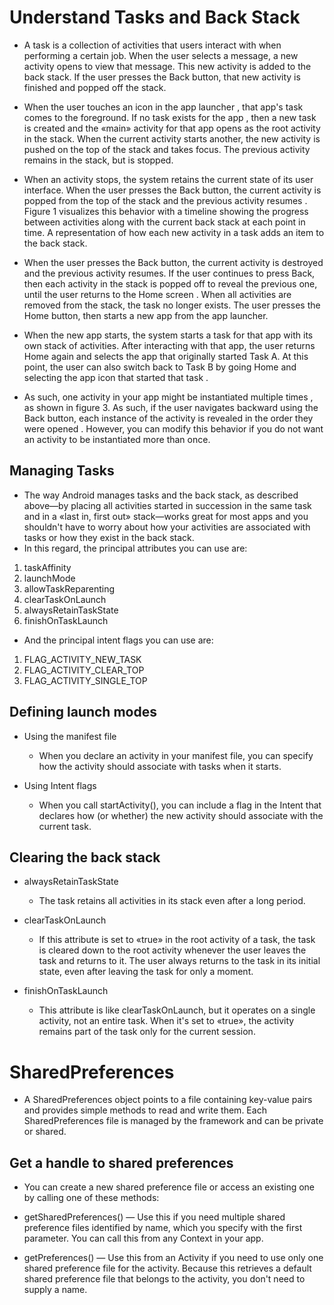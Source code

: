 # Understand Tasks and Back Stack
- A task is a collection of activities that users interact with when performing a certain job. When the user selects a message, a new activity opens to view that message. This new activity is added to the back stack. If the user presses the Back button, that new activity is finished and popped off the stack.

- When the user touches an icon in the app launcher , that app's task comes to the foreground. If no task exists for the app , then a new task is created and the «main» activity for that app opens as the root activity in the stack. When the current activity starts another, the new activity is pushed on the top of the stack and takes focus. The previous activity remains in the stack, but is stopped.

- When an activity stops, the system retains the current state of its user interface. When the user presses the Back button, the current activity is popped from the top of the stack and the previous activity resumes . Figure 1 visualizes this behavior with a timeline showing the progress between activities along with the current back stack at each point in time. A representation of how each new activity in a task adds an item to the back stack.

- When the user presses the Back button, the current activity is destroyed and the previous activity resumes. If the user continues to press Back, then each activity in the stack is popped off to reveal the previous one, until the user returns to the Home screen . When all activities are removed from the stack, the task no longer exists. The user presses the Home button, then starts a new app from the app launcher.

- When the new app starts, the system starts a task for that app with its own stack of activities. After interacting with that app, the user returns Home again and selects the app that originally started Task A. At this point, the user can also switch back to Task B by going Home and selecting the app icon that started that task .

- As such, one activity in your app might be instantiated multiple times , as shown in figure 3. As such, if the user navigates backward using the Back button, each instance of the activity is revealed in the order they were opened . However, you can modify this behavior if you do not want an activity to be instantiated more than once.

## Managing Tasks
- The way Android manages tasks and the back stack, as described above—by placing all activities started in succession in the same task and in a «last in, first out» stack—works great for most apps and you shouldn't have to worry about how your activities are associated with tasks or how they exist in the back stack.
- In this regard, the principal <activity> attributes you can use are:

1. taskAffinity
2. launchMode
3. allowTaskReparenting
4. clearTaskOnLaunch
5. alwaysRetainTaskState
6. finishOnTaskLaunch
- And the principal intent flags you can use are:

1. FLAG_ACTIVITY_NEW_TASK
2. FLAG_ACTIVITY_CLEAR_TOP
3. FLAG_ACTIVITY_SINGLE_TOP

## Defining launch modes
- Using the manifest file
    - When you declare an activity in your manifest file, you can specify how the activity should associate with tasks when it starts.

- Using Intent flags
    - When you call startActivity(), you can include a flag in the Intent that declares how (or whether) the new activity should associate with the current task.


## Clearing the back stack
- alwaysRetainTaskState
    - The task retains all activities in its stack even after a long period.

- clearTaskOnLaunch
    - If this attribute is set to «true» in the root activity of a task, the task is cleared down to the root activity whenever the user leaves the task and returns to it. The user always returns to the task in its initial state, even after leaving the task for only a moment.

- finishOnTaskLaunch
    - This attribute is like clearTaskOnLaunch, but it operates on a single activity, not an entire task. When it's set to «true», the activity remains part of the task only for the current session.


# SharedPreferences
- A SharedPreferences object points to a file containing key-value pairs and provides simple methods to read and write them. Each SharedPreferences file is managed by the framework and can be private or shared.

## Get a handle to shared preferences
- You can create a new shared preference file or access an existing one by calling one of these methods:

- getSharedPreferences() — Use this if you need multiple shared preference files identified by name, which you specify with the first parameter. You can call this from any Context in your app.
- getPreferences() — Use this from an Activity if you need to use only one shared preference file for the activity. Because this retrieves a default shared preference file that belongs to the activity, you don't need to supply a name.